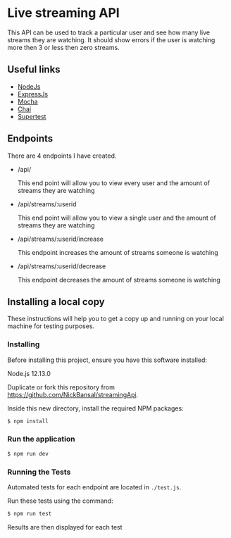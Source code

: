 # Live streaming API
This API can be used to track a particular user and see how many live streams they are watching. It should show errors if the user is watching more then 3 or less then zero streams.

## Useful links
- [NodeJs](https://nodejs.org/en/)
- [ExpressJs](https://expressjs.com/)
- [Mocha](https://mochajs.org/)
- [Chai](https://www.chaijs.com/)
- [Supertest](https://www.npmjs.com/package/supertest)

## Endpoints
There are 4 endpoints I have created.
- /api/
    
    This end point will allow you to view every user and the amount of streams they are watching

- /api/streams/:userid
    
    This end point will allow you to view a single user and the amount of streams they are watching

- /api/streams/:userid/increase

  This endpoint increases the amount of streams someone is watching
- /api/streams/:userid/decrease

  This endpoint decreases the amount of streams someone is watching

## Installing a local copy

These instructions will help you to get a copy up and running on your local machine for testing purposes.

### Installing
Before installing this project, ensure you have this software installed:

Node.js 12.13.0

Duplicate or fork this repository from https://github.com/NickBansal/streamingApi.

Inside this new directory, install the required NPM packages:

```js
$ npm install 
```

### Run the application
```js
$ npm run dev
```

### Running the Tests
Automated tests for each endpoint are located in `./test.js`.

Run these tests using the command:
```js
$ npm run test
```
Results are then displayed for each test